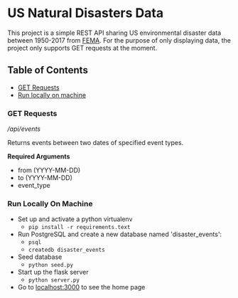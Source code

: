 # US Natural Disasters Data

This project is a simple REST API sharing US environmental disaster data between 1950-2017 from [FEMA](https://FEMA.gov/). For the purpose of only displaying data, the project only supports GET requests at the moment.

## Table of Contents
* [GET Requests](#getrequest)
* [Run locally on machine](#run)


### <a name="getrequests"></a>GET Requests
*/api/events*

Returns events between two dates of specified event types.

**Required Arguments**
* from (YYYY-MM-DD)
* to (YYYY-MM-DD)
* event_type


### <a name="run"></a>Run Locally On Machine

* Set up and activate a python virtualenv
    * `pip install -r requirements.text`
* Run PostgreSQL and create a new database named 'disaster_events':
    * `psql`
    * `createdb disaster_events`
* Seed database
    * `python seed.py`
* Start up the flask server
    * `python server.py`
* Go to [localhost:3000](http://localhost:3000/) to see the home page


